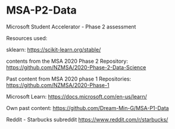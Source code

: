 # MSA-P2-Data
Microsoft Student Accelerator - Phase 2 assessment

Resources used: 

sklearn:
https://scikit-learn.org/stable/

contents from the MSA 2020 Phase 2 Repository:
https://github.com/NZMSA/2020-Phase-2-Data-Science

Past content from MSA 2020 phase 1 Repositories:
https://github.com/NZMSA/2020-Phase-1

Microsoft Learn:
https://docs.microsoft.com/en-us/learn/

Own past content:
https://github.com/Dream-Min-G/MSA-P1-Data

Reddit - Starbucks subreddit
https://www.reddit.com/r/starbucks/
